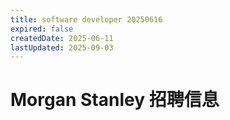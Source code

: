 ```yaml
---
title: software developer 20250616
expired: false
createdDate: 2025-06-11
lastUpdated: 2025-09-03
---
```


# Morgan Stanley 招聘信息

<JobPostingTable job-posting-json-path="morgan-stanley/data/software-developer-20250616"/>
